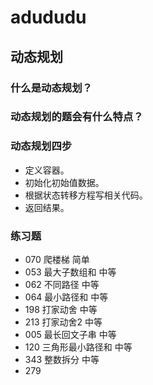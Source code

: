 # adududu

## 动态规划

### 什么是动态规划？

### 动态规划的题会有什么特点？
### 动态规划四步
* 定义容器。
* 初始化初始值数据。
* 根据状态转移方程写相关代码。
* 返回结果。

### 练习题
* 070 爬楼梯   简单
* 053 最大子数组和 中等 
* 062 不同路径   中等
* 064 最小路径和  中等
* 198 打家动舍  中等
* 213 打家动舍2  中等
* 005 最长回文子串 中等
* 120 三角形最小路径和 中等
* 343 整数拆分  中等
* 279 